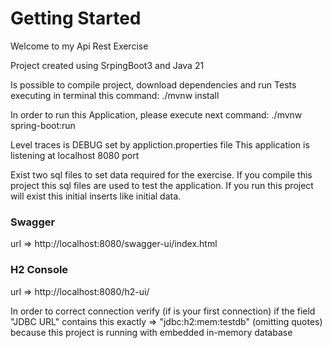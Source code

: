 # Getting Started

Welcome to my Api Rest Exercise

Project created using SrpingBoot3 and Java 21

Is possible to compile project, download dependencies and run Tests executing in terminal this command:
./mvnw install

In order to run this Application, please execute next command:
./mvnw spring-boot:run

Level traces is DEBUG set by appliction.properties file
This application is listening at localhost 8080 port

Exist two sql files to set data required for the exercise.
If you compile this project this sql files are used to test the application.
If you run this project will exist this initial inserts like initial data.

### Swagger
 url => http://localhost:8080/swagger-ui/index.html

### H2 Console
url => http://localhost:8080/h2-ui/

In order to correct connection verify (if is your first connection) if the field "JDBC URL" contains this exactly => "jdbc:h2:mem:testdb" (omitting quotes)
because this project is running with embedded in-memory database 
